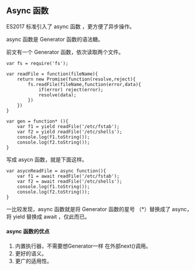 ## Async 函数

ES2017 标准引入了 async 函数 ，更方便了异步操作。

async 函数是 Generator 函数的语法糖。

前文有一个 Generator 函数，依次读取两个文件。

```
var fs = require('fs');

var readFile = function(fileName){
	return new Promise(function(resolve,reject){
		fs.readFile(fileName,function(error,data){
			if(error) reject(error);
			resolve(data);
		})
	})
}

var gen = function* (){
	var f1 = yield readFile('/etc/fstab');
	var f2 = yield readFile('/etc/shells');
	console.log(f1.toString());
	console.log(f2.toString());
}
```

写成 asycn 函数，就是下面这样。

```
var asycnReadFile = async function(){
	var f1 = await readFile('/etc/fstab');
	var f2 = await readFile('/etc/shells');
	console.log(f1.toString());
	console.log(f2.toString());
}
```

一比较发现，async 函数就是将 Generator 函数的星号 （*）替换成了 async，将 yield 替换成 await ，仅此而已。

#### async 函数的优点

1. 内置执行器，不需要想Generator一样 在外部next()调用。
2. 更好的语义。
3. 更广的适用性。

